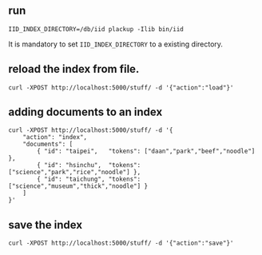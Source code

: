 
## run

    IID_INDEX_DIRECTORY=/db/iid plackup -Ilib bin/iid

It is mandatory to set `IID_INDEX_DIRECTORY` to a existing directory.

## reload the index from file.

```
curl -XPOST http://localhost:5000/stuff/ -d '{"action":"load"}'
```

## adding documents to an index

```
curl -XPOST http://localhost:5000/stuff/ -d '{
    "action": "index",
    "documents": [
        { "id": "taipei",   "tokens": ["daan","park","beef","noodle"] },
        { "id": "hsinchu",  "tokens": ["science","park","rice","noodle"] },
        { "id": "taichung", "tokens": ["science","museum","thick","noodle"] }
    ]
}'
```

## save the index

```
curl -XPOST http://localhost:5000/stuff/ -d '{"action":"save"}'
```
